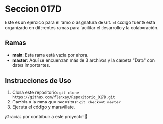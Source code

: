 # Seccion 017D

Este es un ejercicio para el ramo o asignatura de Git. El código fuente está organizado en diferentes ramas para facilitar el desarrollo y la colaboración.

## Ramas

- **main**: Esta rama está vacía por ahora.
- **master**: Aquí se encuentran más de 3 archivos y la carpeta "Data" con datos importantes.

## Instrucciones de Uso

1. Clona este repositorio: `git clone https://github.com/flerxay/Repositorio_017D.git`
2. Cambia a la rama que necesitas: `git checkout master`
3. Ejecuta el código y maravíllate.

¡Gracias por contribuir a este proyecto! 🚀
